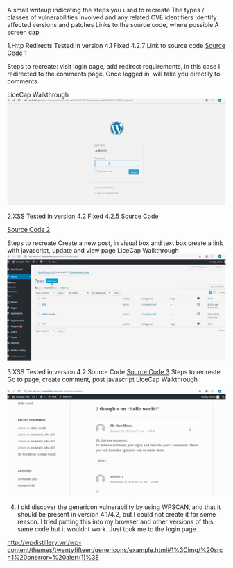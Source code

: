 A small writeup indicating the steps you used to recreate
The types / classes of vulnerabilities involved and any related CVE identifiers
Identify affected versions and patches
Links to the source code, where possible
A screen cap

1.Http Redirects 
Tested in version 4.1
Fixed 4.2.7
Link to source code
<a href='https://github.com/WordPress/WordPress/commit/28f838ca3ee205b6f39cd2bf23eb4e5f52796bd7'>Source Code 1</a>

Steps to recreate:
visit login page, add redirect requirements, in this case I redirected to the comments page. Once logged in, will take you directily to comments

LiceCap Walkthrough
 <img src="redirect.gif" width="800">




2.XSS
Tested in version 4.2
Fixed 4.2.5
Source Code

<a href='https://github.com/WordPress/WordPress/commit/419c8d97ce8df7d5004ee0b566bc5e095f0a6ca8'>Source Code 2</a>

Steps to recreate
Create a new post, in visual box and text box create a link with javascript, update and view page
LiceCap Walkthrough
 <img src="xss2.gif" width="800">


3.XSS
Tested in version 4.2
Source Code
<a href='https://github.com/WordPress/WordPress/blob/master/wp-comments-post.php'>Source Code 3</a>
Steps to recreate
Go to page, create comment, post javascript
LiceCap Walkthrough

 <img src="xss3.gif" width="800">
 
 4. I did discover the genericon vulnerability by using WPSCAN, and that it should be present in version 4.1/4.2, but I could not create it for some reason.
 I tried putting this into my browser and other versions of this same code but it wouldnt work. Just took me to the login page. 
 
http://wpdistillery.vm/wp-content/themes/twentyfifteen/genericons/example.html#1%3Cimg/%20src=1%20onerror=%20alert(1)%3E
